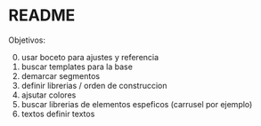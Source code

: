 # README
Objetivos:

0. usar boceto para ajustes y referencia
1. buscar templates para la base
3. demarcar segmentos
4. definir librerias / orden de construccion
5. ajsutar colores
6. buscar librerias de elementos espeficos (carrusel por ejemplo)
7. textos definir textos